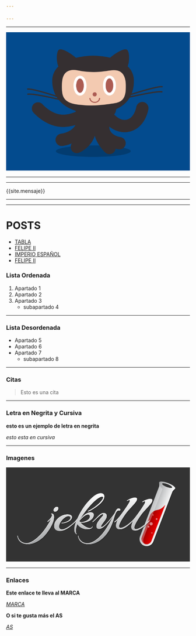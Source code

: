 ```yaml
---

---
```




---

![calamar](/images/calamar.gif)

---




---

{{site.mensaje}}

---

---
# POSTS

- [TABLA](ciudadespaises.md)
- [FELIPE II](_posts/2024-05-27-felipe2.md)
- [IMPERIO ESPAÑOL](_posts/2024-05-28-imperioespañol.md)
- [FELIPE II](_posts/2024-05-28-nevera.md)



### Lista Ordenada
1. Apartado 1
2. Apartado 2 
3. Apartado 3
    - subapartado 4

---

### Lista Desordenada

- Apartado 5
- Apartado 6
- Apartado 7
    - subapartado 8

---

### Citas

> Esto es una cita

---


### Letra en Negrita y Cursiva

**esto es un ejemplo de letra en negrita**

*esto esta en cursiva*

---

### Imagenes

![Jekyll](/images/jekyll-logo.png)

---

### Enlaces

**Este enlace te lleva al MARCA**

[*MARCA*](https://www.marca.com/)

**O si te gusta más el AS**

[*AS*](https://as.com/)